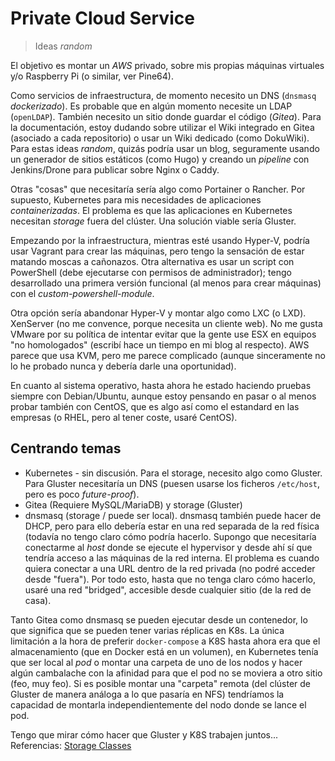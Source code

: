 # Private Cloud Service

> Ideas _random_

El objetivo es montar un _AWS_ privado, sobre mis propias máquinas virtuales y/o Raspberry Pi (o similar, ver Pine64).

Como servicios de infraestructura, de momento necesito un DNS (`dnsmasq` _dockerizado_). Es probable que en algún momento necesite un LDAP (`openLDAP`). También necesito un sitio donde guardar el código (_Gitea_). Para la documentación, estoy dudando sobre utilizar el Wiki integrado en Gitea (asociado a cada repositorio) o usar un Wiki dedicado (como DokuWiki). Para estas ideas _random_, quizás podría usar un blog, seguramente usando un generador de sitios estáticos (como Hugo) y creando un _pipeline_ con Jenkins/Drone para publicar sobre Nginx o Caddy.

Otras "cosas" que necesitaría sería algo como Portainer o Rancher. Por supuesto, Kubernetes para mis necesidades de aplicaciones _containerizadas_. El problema es que las aplicaciones en Kubernetes necesitan _storage_ fuera del clúster. Una solución viable sería Gluster.

Empezando por la infraestructura, mientras esté usando Hyper-V, podría usar Vagrant para crear las máquinas, pero tengo la sensación de estar matando moscas a cañonazos. Otra alternativa es usar un script con PowerShell (debe ejecutarse con permisos de administrador); tengo desarrollado una primera versión funcional (al menos para crear máquinas) con el _custom-powershell-module_.

Otra opción sería abandonar Hyper-V y montar algo como LXC (o LXD). XenServer (no me convence, porque necesita un cliente web). No me gusta VMware por su política de intentar evitar que la gente use ESX en equipos "no homologados" (escribí hace un tiempo en mi blog al respecto). AWS parece que usa KVM, pero me parece complicado (aunque sinceramente no lo he probado nunca y debería darle una oportunidad).

En cuanto al sistema operativo, hasta ahora he estado haciendo pruebas siempre con Debian/Ubuntu, aunque estoy pensando en pasar o al menos probar también con CentOS, que es algo así como el estandard en las empresas (o RHEL, pero al tener coste, usaré CentOS).

## Centrando temas

- Kubernetes - sin discusión. Para el storage, necesito algo como Gluster. Para Gluster necesitaría un DNS (puesen usarse los ficheros `/etc/host`, pero es poco _future-proof_).
- Gitea (Requiere MySQL/MariaDB) y storage (Gluster)
- dnsmasq (storage / puede ser local). dnsmasq también puede hacer de DHCP, pero para ello debería estar en una red separada de la red física (todavía no tengo claro cómo podría hacerlo. Supongo que necesitaría conectarme al _host_ donde se ejecute el hypervisor y desde ahí sí que tendría acceso a las máquinas de la red interna. El problema es cuando quiera conectar a una URL dentro de la red privada (no podré acceder desde "fuera"). Por todo esto, hasta que no tenga claro cómo hacerlo, usaré una red "bridged", accesible desde cualquier sitio (de la red de casa).

Tanto Gitea como dnsmasq se pueden ejecutar desde un contenedor, lo que significa que se pueden tener varias réplicas en K8s. La única limitación a la hora de preferir `docker-compose` a K8S hasta ahora era que el almacenamiento (que en Docker está en un volumen), en Kubernetes tenía que ser local al _pod_ o montar una carpeta de uno de los nodos y hacer algún cambalache con la afinidad para que el pod no se moviera a otro sitio (feo, muy feo). Si es posible montar una "carpeta" remota (del clúster de Gluster de manera análoga a lo que pasaría en NFS) tendríamos la capacidad de montarla independientemente del nodo donde se lance el pod.

Tengo que mirar cómo hacer que Gluster y K8S trabajen juntos... Referencias: [Storage Classes](https://kubernetes.io/docs/concepts/storage/storage-classes/#glusterfs)

